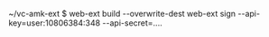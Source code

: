 ~/vc-amk-ext $ web-ext build --overwrite-dest
web-ext sign --api-key=user:10806384:348 --api-secret=....
